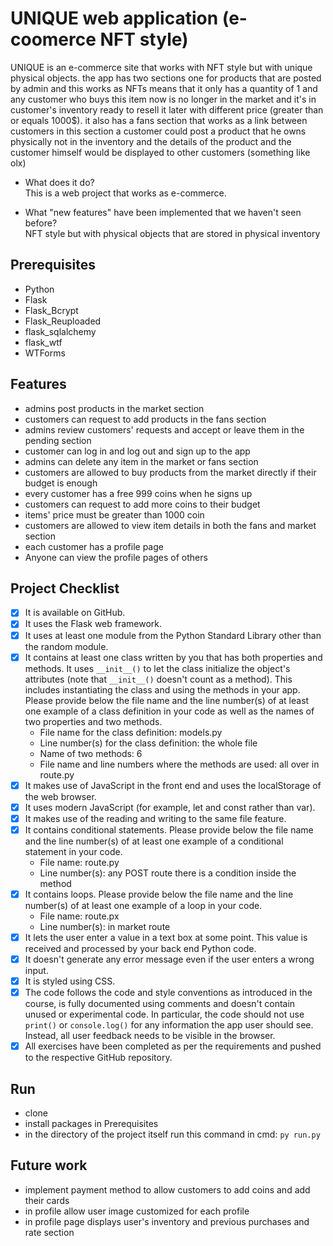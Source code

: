 # UNIQUE web application (e-coomerce NFT style)
UNIQUE is an e-commerce site that works with NFT style but with unique physical objects.
the app has two sections one for products that are posted by admin and this works as NFTs means that it only has a quantity of 1 and any customer who buys this item now is no longer in the market and it's in 
customer's inventory ready to resell it later with different price (greater than  or equals 1000$).
it also has a fans section that works as a link between customers in this section a customer could post a product that he 
owns physically not in the inventory and the details of the product and the customer himself would be displayed to other customers (something like olx)

- What does it do?  
 This is a web project that works as e-commerce.

- What "new features" have been implemented that we haven't seen before?  
 NFT style but with physical objects that are stored in physical inventory

## Prerequisites
- Python 
- Flask 
- Flask_Bcrypt
- Flask_Reuploaded
- flask_sqlalchemy
- flask_wtf  
- WTForms

## Features
- admins post products in the market section
- customers can request to add products in the fans section
- admins review customers' requests and accept or leave them in the pending section
- customer can log in and log out and sign up to the app
- admins can delete any item in the market or fans section
- customers are allowed to buy products from the market directly if their budget is enough
- every customer has a free 999 coins when he signs up
- customers can request to add more coins to their budget
- items' price must be greater than 1000 coin
- customers are allowed to view item details in both the fans and market section
- each customer has a profile page
- Anyone can view the profile pages of others

## Project Checklist
- [x] It is available on GitHub.
- [x] It uses the Flask web framework.
- [x] It uses at least one module from the Python Standard Library other than the random module.
- [x] It contains at least one class written by you that has both properties and methods. It uses `__init__()` to let the class initialize the object's attributes (note that  `__init__()` doesn't count as a method). This includes instantiating the class and using the methods in your app. Please provide below the file name and the line number(s) of at least one example of a class definition in your code as well as the names of two properties and two methods.
  - File name for the class definition: models.py
  - Line number(s) for the class definition: the whole file
  - Name of two methods: 6 
  - File name and line numbers where the methods are used: all over in route.py
- [x] It makes use of JavaScript in the front end and uses the localStorage of the web browser.
- [x] It uses modern JavaScript (for example, let and const rather than var).
- [x] It makes use of the reading and writing to the same file feature.
- [x] It contains conditional statements. Please provide below the file name and the line number(s) of at least
  one example of a conditional statement in your code.
  - File name: route.py
  - Line number(s): any POST route there is a condition inside the method 
- [x] It contains loops. Please provide below the file name and the line number(s) of at least
  one example of a loop in your code.
  - File name: route.px
  - Line number(s): in market route
- [x] It lets the user enter a value in a text box at some point.
  This value is received and processed by your back end Python code.
- [x] It doesn't generate any error message even if the user enters a wrong input.
- [x] It is styled using CSS.
- [x] The code follows the code and style conventions as introduced in the course, is fully documented using comments and doesn't contain unused or experimental code. 
  In particular, the code should not use `print()` or `console.log()` for any information the app user should see. Instead, all user feedback needs to be visible in the browser.  
- [x] All exercises have been completed as per the requirements and pushed to the respective GitHub repository.

## Run
- clone 
- install packages in Prerequisites 
- in the directory of the project itself run this command in cmd: `py run.py`

## Future work
- implement payment method to allow customers to add coins and add their cards
- in profile allow user image customized for each profile
- in profile page displays user's inventory and previous purchases and rate section
